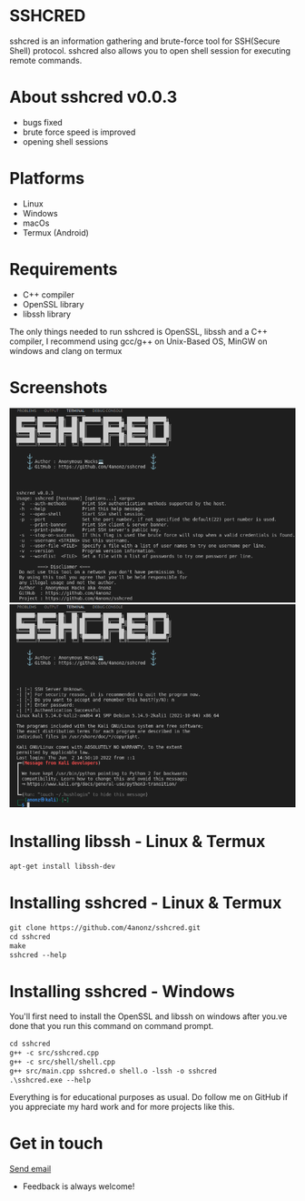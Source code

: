 # SSHCRED
sshcred is an information gathering and brute-force tool for SSH(Secure Shell) protocol.
sshcred also allows you to open shell session for executing remote commands.

# About sshcred v0.0.3
* bugs fixed
* brute force speed is improved
* opening shell sessions

# Platforms
* Linux
* Windows
* macOs
* Termux (Android)

# Requirements

* C++ compiler
* OpenSSL library
* libssh library

The only things needed to run sshcred is OpenSSL, libssh and a C++ compiler,
I recommend using gcc/g++ on Unix-Based OS, MinGW on windows and clang on termux

# Screenshots
![Demo Image1](demo/sshcred.png)
![Demo Image2](demo/sshcred2.png)

# Installing libssh - Linux & Termux
```
apt-get install libssh-dev
```
# Installing sshcred - Linux & Termux
```
git clone https://github.com/4anonz/sshcred.git
cd sshcred
make
sshcred --help
```
# Installing sshcred - Windows
You'll first need to install the OpenSSL and libssh on
windows after you.ve done that you run this command on
command prompt.
```
cd sshcred
g++ -c src/sshcred.cpp
g++ -c src/shell/shell.cpp
g++ src/main.cpp sshcred.o shell.o -lssh -o sshcred
.\sshcred.exe --help
```

Everything is for educational purposes as usual.
Do follow me on GitHub  if you appreciate my hard work and for more projects like this.

# Get in touch
<a href="mailto:digitalguru64@gmail.com" action='_blank'> Send email </a>
* Feedback is always welcome!

